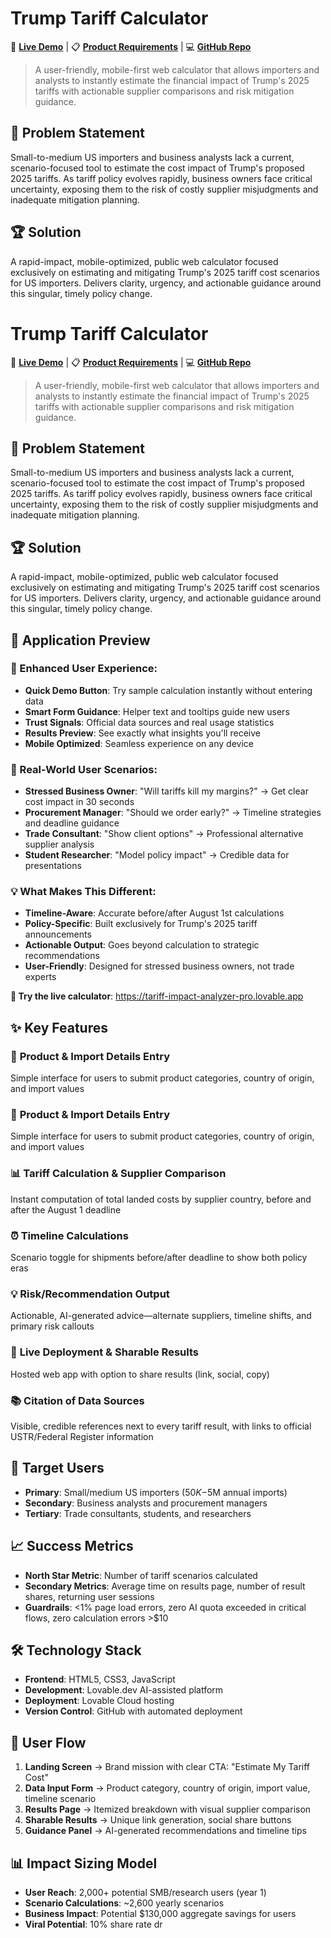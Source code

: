# Trump Tariff Calculator

🚀 **[Live Demo](https://tariff-impact-analyzer-pro.lovable.app)** | 📋 **[Product Requirements](docs/PRD.md)** | 💻 **[GitHub Repo](https://github.com/div28/tariff-impact-analyzer-pro)**

> A user-friendly, mobile-first web calculator that allows importers and analysts to instantly estimate the financial impact of Trump's 2025 tariffs with actionable supplier comparisons and risk mitigation guidance.

## 🎯 Problem Statement

Small-to-medium US importers and business analysts lack a current, scenario-focused tool to estimate the cost impact of Trump's proposed 2025 tariffs. As tariff policy evolves rapidly, business owners face critical uncertainty, exposing them to the risk of costly supplier misjudgments and inadequate mitigation planning.

## 🏆 Solution

A rapid-impact, mobile-optimized, public web calculator focused exclusively on estimating and mitigating Trump's 2025 tariff cost scenarios for US importers. Delivers clarity, urgency, and actionable guidance around this singular, timely policy change.

# Trump Tariff Calculator
🚀 **[Live Demo](https://tariff-impact-analyzer-pro.lovable.app)** | 📋 **[Product Requirements](docs/PRD.md)** | 💻 **[GitHub Repo](https://github.com/div28/tariff-impact-analyzer-pro)**

> A user-friendly, mobile-first web calculator that allows importers and analysts to instantly estimate the financial impact of Trump's 2025 tariffs with actionable supplier comparisons and risk mitigation guidance.

## 🎯 Problem Statement
Small-to-medium US importers and business analysts lack a current, scenario-focused tool to estimate the cost impact of Trump's proposed 2025 tariffs. As tariff policy evolves rapidly, business owners face critical uncertainty, exposing them to the risk of costly supplier misjudgments and inadequate mitigation planning.

## 🏆 Solution
A rapid-impact, mobile-optimized, public web calculator focused exclusively on estimating and mitigating Trump's 2025 tariff cost scenarios for US importers. Delivers clarity, urgency, and actionable guidance around this singular, timely policy change.

## 📱 Application Preview

### 🚀 Enhanced User Experience:
- **Quick Demo Button**: Try sample calculation instantly without entering data
- **Smart Form Guidance**: Helper text and tooltips guide new users
- **Trust Signals**: Official data sources and real usage statistics
- **Results Preview**: See exactly what insights you'll receive
- **Mobile Optimized**: Seamless experience on any device

### 👥 Real-World User Scenarios:
- **Stressed Business Owner**: "Will tariffs kill my margins?" → Get clear cost impact in 30 seconds
- **Procurement Manager**: "Should we order early?" → Timeline strategies and deadline guidance  
- **Trade Consultant**: "Show client options" → Professional alternative supplier analysis
- **Student Researcher**: "Model policy impact" → Credible data for presentations

### 💡 What Makes This Different:
- **Timeline-Aware**: Accurate before/after August 1st calculations
- **Policy-Specific**: Built exclusively for Trump's 2025 tariff announcements
- **Actionable Output**: Goes beyond calculation to strategic recommendations
- **User-Friendly**: Designed for stressed business owners, not trade experts

**🎯 Try the live calculator**: https://tariff-impact-analyzer-pro.lovable.app

## ✨ Key Features

### 🔢 **Product & Import Details Entry**
Simple interface for users to submit product categories, country of origin, and import values

### 🔢 **Product & Import Details Entry**
Simple interface for users to submit product categories, country of origin, and import values

### 📊 **Tariff Calculation & Supplier Comparison** 
Instant computation of total landed costs by supplier country, before and after the August 1 deadline

### ⏰ **Timeline Calculations**
Scenario toggle for shipments before/after deadline to show both policy eras

### 💡 **Risk/Recommendation Output**
Actionable, AI-generated advice—alternate suppliers, timeline shifts, and primary risk callouts

### 🔗 **Live Deployment & Sharable Results**
Hosted web app with option to share results (link, social, copy)

### 📚 **Citation of Data Sources**
Visible, credible references next to every tariff result, with links to official USTR/Federal Register information

## 🎯 Target Users

- **Primary**: Small/medium US importers ($50K-$5M annual imports)
- **Secondary**: Business analysts and procurement managers  
- **Tertiary**: Trade consultants, students, and researchers

## 📈 Success Metrics

- **North Star Metric**: Number of tariff scenarios calculated
- **Secondary Metrics**: Average time on results page, number of result shares, returning user sessions
- **Guardrails**: <1% page load errors, zero AI quota exceeded in critical flows, zero calculation errors >$10

## 🛠️ Technology Stack

- **Frontend**: HTML5, CSS3, JavaScript
- **Development**: Lovable.dev AI-assisted platform
- **Deployment**: Lovable Cloud hosting
- **Version Control**: GitHub with automated deployment

## 🚀 User Flow

1. **Landing Screen** → Brand mission with clear CTA: "Estimate My Tariff Cost"
2. **Data Input Form** → Product category, country of origin, import value, timeline scenario
3. **Results Page** → Itemized breakdown with visual supplier comparison
4. **Sharable Results** → Unique link generation, social share buttons
5. **Guidance Panel** → AI-generated recommendations and timeline tips

## 📊 Impact Sizing Model

- **User Reach**: 2,000+ potential SMB/research users (year 1)
- **Scenario Calculations**: ~2,600 yearly scenarios
- **Business Impact**: Potential $130,000 aggregate savings for users
- **Viral Potential**: 10% share rate dr
